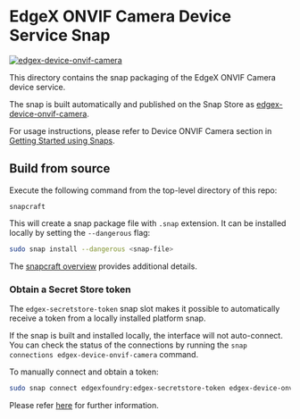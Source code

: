 # EdgeX ONVIF Camera Device Service Snap
[![edgex-device-onvif-camera](https://snapcraft.io/edgex-device-onvif-cameratt/badge.svg)](https://snapcraft.io/edgex-device-onvif-camera)

This directory contains the snap packaging of the EdgeX ONVIF Camera device service.

The snap is built automatically and published on the Snap Store as [edgex-device-onvif-camera].

For usage instructions, please refer to Device ONVIF Camera section in [Getting Started using Snaps][docs].

## Build from source
Execute the following command from the top-level directory of this repo:
```
snapcraft
```

This will create a snap package file with `.snap` extension. It can be installed locally by setting the `--dangerous` flag:
```bash
sudo snap install --dangerous <snap-file>
```

The [snapcraft overview](https://snapcraft.io/docs/snapcraft-overview) provides additional details.

### Obtain a Secret Store token
The `edgex-secretstore-token` snap slot makes it possible to automatically receive a token from a locally installed platform snap.

If the snap is built and installed locally, the interface will not auto-connect. You can check the status of the connections by running the `snap connections edgex-device-onvif-camera` command.

To manually connect and obtain a token:
```bash
sudo snap connect edgexfoundry:edgex-secretstore-token edgex-device-onvif-camera:edgex-secretstore-token
```

Please refer [here][secret-store-token] for further information.


[edgex-device-onvif-camera]: https://snapcraft.io/edgex-device-onvif-camera
[docs]: https://docs.edgexfoundry.org/2.2/getting-started/Ch-GettingStartedSnapUsers/#device-onvif-camera
[secret-store-token]: https://docs.edgexfoundry.org/2.2/getting-started/Ch-GettingStartedSnapUsers/#secret-store-token
